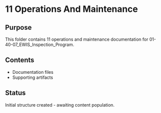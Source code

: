 # 11 Operations And Maintenance

## Purpose
This folder contains 11 operations and maintenance documentation for 01-40-07_EWIS_Inspection_Program.

## Contents
- Documentation files
- Supporting artifacts

## Status
Initial structure created - awaiting content population.
